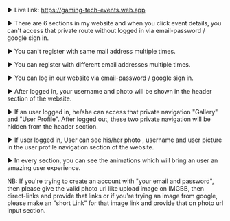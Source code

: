 ▶ Live link: https://gaming-tech-events.web.app


▶ There are 6 sections in my website and when you click event details, you can't access that private route without logged in via email-password / google sign in. 

▶ You can't register with same mail address multiple times.

▶ You can register with different email addresses multiple times.

▶ You can log in our website via email-password / google sign in.

▶ After logged in, your username and photo will be shown in the header section of the website.

▶ If an user logged in, he/she can access that private navigation "Gallery" and "User Profile". After logged out, these two private navigation will be hidden from the header section.

▶ If user logged in, User can see his/her photo , username and  user picture in the user profile navigation section of the website.

▶ In every section, you can see the animations which will bring an user an amazing user experience.

NB: If you're trying to create an account with "your email and password", then please give the valid photo url like upload image on IMGBB, then direct-links and provide that links or if you're trying an image from google, please make an "short Link" for that image link and provide that on photo url input section. 



